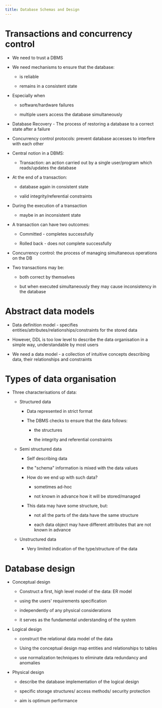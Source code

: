 ```yaml
---
title: Database Schemas and Design
---
```


# Transactions and concurrency control

- We need to trust a DBMS

- We need mechanisms to ensure that the database:

  - is reliable

  - remains in a consistent state

- Especially when

  - software/hardware failures

  - multiple users access the database simultaneously

- Database Recovery - The process of restoring a database to a correct
  state after a failure

- Concurrency control protocols: prevent database accesses to
  interfere with each other

- Central notion in a DBMS:

  - Transaction: an action carried out by a single user/program
    which reads/updates the database

- At the end of a transaction:

  - database again in consistent state

  - valid integrity/referential constraints

- During the execution of a transaction

  - maybe in an inconsistent state

- A transaction can have two outcomes:

  - Committed - completes successfully

  - Rolled back - does not complete successfully

- Concurrency control: the process of managing simultaneous operations
  on the DB

- Two transactions may be:

  - both correct by themselves

  - but when executed simultaneously they may cause inconsistency in
    the database

# Abstract data models

- Data definition model - specifies
  entities/attributes/relationships/constraints for the stored data

- However, DDL is too low level to describe the data organisation in a
  simple way, understandable by most users

- We need a data model - a collection of intuitive concepts describing
  data, their relationships and constraints

# Types of data organisation

- Three characterisations of data:

  - Structured data

    - Data represented in strict format

    - The DBMS checks to ensure that the data follows:

      - the structures

      - the integrity and referential constraints

  - Semi structured data

    - Self describing data

    - the "schema" information is mixed with the data values

    - How do we end up with such data?

      - sometimes ad-hoc

      - not known in advance how it will be stored/managed

    - This data may have some structure, but:

      - not all the parts of the data have the same structure

      - each data object may have different attributes that are
        not known in advance

  - Unstructured data

    - Very limited indication of the type/structure of the data

# Database design

- Conceptual design

  - Construct a first, high level model of the data: ER model

  - using the users' requirements specification

  - independently of any physical considerations

  - it serves as the fundamental understanding of the system

- Logical design

  - construct the relational data model of the data

  - Using the conceptual design map entities and relationships to
    tables

  - use normalization techniques to eliminate data redundancy and
    anomalies

- Physical design

  - describe the database implementation of the logical design

  - specific storage structures/ access methods/ security protection

  - aim is optimum performance
